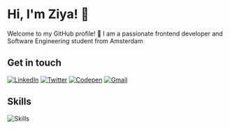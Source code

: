 # Hi, I'm Ziya! 👋

Welcome to my GitHub profile! 🌟
I am a passionate frontend developer and Software Engineering student from Amsterdam

## Get in touch
[![LinkedIn](https://skillicons.dev/icons?i=linkedin)](https://www.linkedin.com/in/ziyasensoy)
[![Twitter](https://skillicons.dev/icons?i=twitter)](https://x.com/ziyasensoy)
[![Codepen](https://skillicons.dev/icons?i=codepen)](https://codepen.com/ziyasensoy)
[![Gmail](https://skillicons.dev/icons?i=gmail)](mailto:zcsensoy@gmail.com)

## Skills
![Skills](https://skillicons.dev/icons?i=js,react,html,css,bootstrap,tailwind,sass,wordpress,mysql,git,figma)


